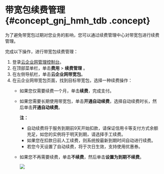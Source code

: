 # 带宽包续费管理 {#concept_gnj_hmh_tdb .concept}

为了避免带宽包过期对您业务的影响，您可以通过续费管理中心对带宽包进行续费管理。

完成以下操作，进行带宽包续费管理：

1.  登录[云企业网管理控制台](https://cen.console.aliyun.com/cen/list)。
2.  在顶部菜单栏，单击**费用** \> **续费管理** 。
3.  在左侧导航栏，单击**云企业网带宽包**。
4.  在云企业网带宽包页面，找到目标带宽包，选择一种续费操作：
    -   如果您仅需要续费一个月，单击**续费**，完成支付。
    -   如果您需要长期使用带宽包，单击**开通自动续费**，选择自动续费时长，然后单击**开通自动续费**。

        **注：** 

        -   自动续费将于服务到期前9天开始扣款，请保证信用卡等支付方式余额充足，如您的实例将于明天到期，请选择手工续费。
        -   如果您在扣款日前人工续费，则系统按最新到期时间自动进行续费。
        -   若您今天设置了自动续费，将于次日生效，支持使用优惠券。
    -   如果您不再需要续费，单击**不续费**，然后单击**设置为到期不续费**。

        ![](http://static-aliyun-doc.oss-cn-hangzhou.aliyuncs.com/assets/img/3054/920_zh-CN.png)



